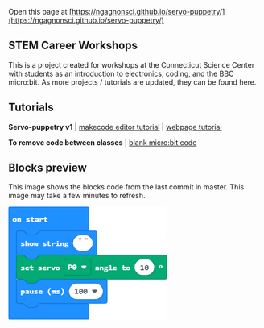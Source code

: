  Open this page at [https://ngagnonsci.github.io/servo-puppetry/](https://ngagnonsci.github.io/servo-puppetry/)

## STEM Career Workshops
This is a project created for workshops at the Connecticut Science Center with students as an introduction to electronics, coding, and the BBC micro:bit. 
As more projects / tutorials are updated, they can be found here.

## Tutorials

**Servo-puppetry v1** | [makecode editor tutorial](https://makecode.microbit.org/beta#tutorial:github:ngagnonsci/servo-puppetry/beginner-servo) | [webpage tutorial](/servo-puppetry/beginner-servo) 

**To remove code between classes** | [blank micro:bit code](https://makecode.microbit.org/_RRiDe62eRFmH)

## Blocks preview

This image shows the blocks code from the last commit in master.
This image may take a few minutes to refresh.

![A rendered view of the blocks](https://github.com/ngagnonsci/servo-puppetry/raw/master/.github/makecode/blocks.png)
